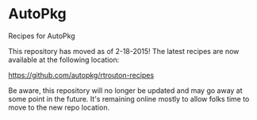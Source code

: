 AutoPkg
=======

Recipes for AutoPkg

This repository has moved as of 2-18-2015! The latest recipes are now available at the following location:

https://github.com/autopkg/rtrouton-recipes

Be aware, this repository will no longer be updated and may go away at some point in the future. It's remaining online mostly to allow folks time to move to the new repo location.
